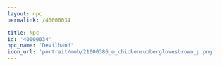 ```yaml
---
layout: npc
permalink: /40000034

title: Npc
id: '40000034'
npc_name: 'Devilhand'
icon_url: 'portrait/mob/21000386_m_chickenrubberglovesbrown_p.png'
---
```

